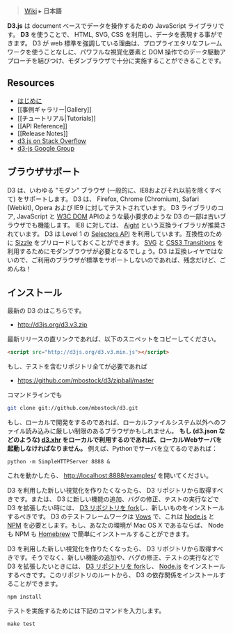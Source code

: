 > [Wiki](Home) ▸ **日本語**

**D3.js** は document ベースでデータを操作するための JavaScript ライブラリです。 **D3** を使うことで、 HTML, SVG, CSS を利用し、データを表現する事ができます。 D3 が web 標準を強調している理由は、プロプライエタリなフレームワークを使うことなしに、パワフルな視覚化要素と DOM 操作でのデータ駆動アプローチを結びつけ、モダンブラウザで十分に実施することができることです。

## Resources

* [はじめに](http://mbostock.github.com/d3/)
* [[事例ギャラリー|Gallery]]
* [[チュートリアル|Tutorials]]
* [[API Reference]]
* [[Release Notes]]
* [d3.js on Stack Overflow](http://stackoverflow.com/questions/tagged/d3.js)
* [d3-js Google Group](http://groups.google.com/group/d3-js)

## ブラウザサポート

D3 は、いわゆる "モダン" ブラウザ (一般的に、IE8およびそれ以前を除くすべて) をサポートします。 D3 は、 Firefox, Chrome (Chromium), Safari (Webkit), Opera および IE9 に対してテストされています。 D3 ライブラリのコア, JavaScript と [W3C DOM](http://www.w3.org/DOM/) APIのような最小要求のような D3 の一部は古いブラウザでも機能します。 IE8 に対しては、 [Aight](https://github.com/shawnbot/aight) という互換ライブラリが推奨されています。 D3 は Level 1 の [Selectors API](http://www.w3.org/TR/selectors-api/) を利用しています。互換性のために [Sizzle](http://sizzlejs.com/) をプリロードしておくことができます。 [SVG](http://www.w3.org/TR/SVG/) と [CSS3 Transitions](http://www.w3.org/TR/css3-transitions/) を利用するためにモダンブラウザが必要となるでしょう。D3 は互換レイヤではないので、ご利用のブラウザが標準をサポートしないのであれば、残念だけど、ごめんね！

## インストール

最新の D3 のはこちらです。

* <http://d3js.org/d3.v3.zip>

最新リリースの直リンクであれば、以下のスニペットをコピーしてください。

```html
<script src="http://d3js.org/d3.v3.min.js"></script>
```

もし、テストを含むリポジトリ全てが必要であれば

* <https://github.com/mbostock/d3/zipball/master>

コマンドラインでも

```bash
git clone git://github.com/mbostock/d3.git
```

もし、ローカルで開発をするのであれば、ローカルファイルシステム以外へのファイル読み込みに厳しい制限のあるブラウザかもしれません。 **もし (d3.json などのような) [d3.xhr](wiki/Requests) をローカルで利用するのであれば、ローカルWebサーバを起動しなければなりません。** 例えば、Pythonでサーバを立てるのであれば：

    python -m SimpleHTTPServer 8888 &

これを動かしたら、 <http://localhost:8888/examples/> を開いてください。

D3 を利用した新しい視覚化を作りたくなったら、 D3 リポジトリから取得すべきです。または、 D3 に新しい機能の追加、バグの修正、テストの実行などで D3 を拡張したい時には、 [D3 リポジトリを fork](/mbostock/d3/fork_select)し、新しいものをインストールするべきです。 D3 のテストフレームワークは [Vows](http://vowsjs.org) で、これは [Node.js](http:/nodejs.org/) と [NPM](http://npmjs.org) を必要とします。もし、あなたの環境が Mac OS X であるならば、 Node も NPM も [Homebrew](http://mxcl.github.com/homebrew/) で簡単にインストールすることができます。

D3 を利用した新しい視覚化を作りたくなったら、 D3 リポジトリから取得すべきです。そうでなく、新しい機能の追加や、バグの修正、テストの実行などで D3 を拡張したいときには、 [D3 リポジトリを fork](/mbostock/d3/fork_select)し、 [Node.js](http://nodejs.org/) をインストールするべきです。このリポジトリのルートから、 D3 の依存関係をインストールすることができます。

    npm install

テストを実施するためには下記のコマンドを入力します。

    make test